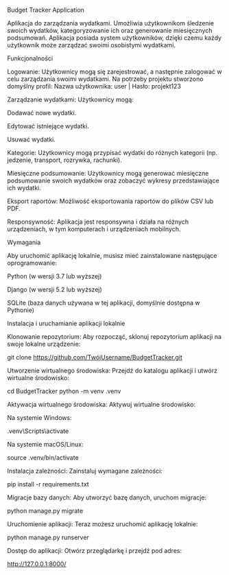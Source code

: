 Budget Tracker Application

Aplikacja do zarządzania wydatkami. Umożliwia użytkownikom śledzenie swoich wydatków, kategoryzowanie ich oraz generowanie miesięcznych podsumowań. Aplikacja posiada system użytkowników, dzięki czemu każdy użytkownik może zarządzać swoimi osobistymi wydatkami.

Funkcjonalności

Logowanie: Użytkownicy mogą się zarejestrować, a następnie zalogować w celu zarządzania swoimi wydatkami. Na potrzeby projektu stworzono domyślny profil:
Nazwa użytkownika: user | Hasło: projekt123

Zarządzanie wydatkami: Użytkownicy mogą:

Dodawać nowe wydatki.

Edytować istniejące wydatki.

Usuwać wydatki.

Kategorie: Użytkownicy mogą przypisać wydatki do różnych kategorii (np. jedzenie, transport, rozrywka, rachunki).

Miesięczne podsumowanie: Użytkownicy mogą generować miesięczne podsumowanie swoich wydatków oraz zobaczyć wykresy przedstawiające ich wydatki.

Eksport raportów: Możliwość eksportowania raportów do plików CSV lub PDF.

Responsywność: Aplikacja jest responsywna i działa na różnych urządzeniach, w tym komputerach i urządzeniach mobilnych.

Wymagania

Aby uruchomić aplikację lokalnie, musisz mieć zainstalowane następujące oprogramowanie:

Python (w wersji 3.7 lub wyższej)

Django (w wersji 5.2 lub wyższej)

SQLite (baza danych używana w tej aplikacji, domyślnie dostępna w Pythonie)

Instalacja i uruchamianie aplikacji lokalnie

Klonowanie repozytorium: Aby rozpocząć, sklonuj repozytorium aplikacji na swoje lokalne urządzenie:

git clone https://github.com/TwójUsername/BudgetTracker.git


Utworzenie wirtualnego środowiska: Przejdź do katalogu aplikacji i utwórz wirtualne środowisko:

cd BudgetTracker
python -m venv .venv


Aktywacja wirtualnego środowiska: Aktywuj wirtualne środowisko:

Na systemie Windows:

.venv\Scripts\activate


Na systemie macOS/Linux:

source .venv/bin/activate


Instalacja zależności: Zainstaluj wymagane zależności:

pip install -r requirements.txt


Migracje bazy danych: Aby utworzyć bazę danych, uruchom migracje:

python manage.py migrate


Uruchomienie aplikacji: Teraz możesz uruchomić aplikację lokalnie:

python manage.py runserver


Dostęp do aplikacji: Otwórz przeglądarkę i przejdź pod adres:

http://127.0.0.1:8000/
